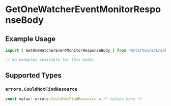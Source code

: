 # GetOneWatcherEventMonitorResponseBody

## Example Usage

```typescript
import { GetOneWatcherEventMonitorResponseBody } from "@starton/sdk/sdk/models/errors";

// No examples available for this model
```

## Supported Types

### `errors.CouldNotFindResource`

```typescript
const value: errors.CouldNotFindResource = /* values here */
```

